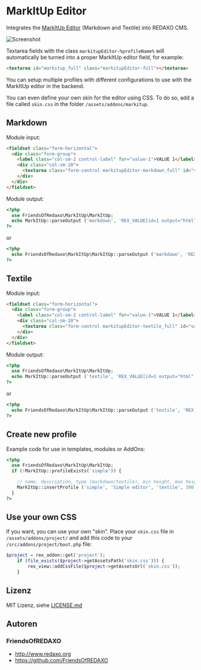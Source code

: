 # MarkItUp Editor

Integrates the [MarkItUp Editor](http://markitup.jaysalvat.com/) (Markdown and Textile) into REDAXO CMS.

![Screenshot](https://raw.githubusercontent.com/FriendsOfREDAXO/markitup/assets/rex_markitup.png)

Textarea fields with the class `markitupEditor-%profileName%` will automatically be turned into a proper MarkItUp editor field, for example:

```html
<textarea id="markitup_full" class="markitupEditor-full"></textarea>
```

You can setup multiple profiles with different configurations to use with the MarkItUp editor in the backend.

You can even define your own skin for the editor using CSS. To do so, add a file called `skin.css` in the folder `/assets/addons/markitup`.


## Markdown

Module input:

```html
<fieldset class="form-horizontal">
  <div class="form-group">
    <label class="col-sm-2 control-label" for="value-1">VALUE 1</label>
    <div class="col-sm-10">
      <textarea class="form-control markitupEditor-markdown_full" id="value-1" name="REX_INPUT_VALUE[1]">REX_VALUE[1]</textarea>
    </div>
  </div>
</fieldset>
```

Module output:

```php
<?php
  use FriendsOfRedaxo\MarkItUp\MarkItUp;
  echo MarkItUp::parseOutput ('markdown', 'REX_VALUE[id=1 output="html"]');
?>
```

or

```php
<?php
  echo FriendsOfRedaxo\MarkItUp\MarkItUp::parseOutput ('markdown', 'REX_VALUE[id=1 output="html"]');
?>
```


## Textile

Module input:

```html
<fieldset class="form-horizontal">
  <div class="form-group">
    <label class="col-sm-2 control-label" for="value-1">VALUE 1</label>
    <div class="col-sm-10">
      <textarea class="form-control markitupEditor-textile_full" id="value-1" name="REX_INPUT_VALUE[1]">REX_VALUE[1]</textarea>
    </div>
  </div>
</fieldset>
```

Module output:

```php
<?php
  use FriendsOfRedaxo\MarkItUp\MarkItUp;
  echo MarkItUp::parseOutput ('textile', 'REX_VALUE[id=1 output="html"]');
?>
```

or

```php
<?php
  echo FriendsOfRedaxo\MarkItUp\MarkItUp::parseOutput ('textile', 'REX_VALUE[id=1 output="html"]');
?>
```

## Create new profile

Example code for use in templates, modules or AddOns:

```php
<?php
  use FriendsOfRedaxo\MarkItUp\MarkItUp;
  if (!MarkItUp::profileExists('simple')) {

    // name, description, type (markdown/textile), min height, max height, url type (relative/absolute), buttons
    MarkItUp::insertProfile ('simple', 'Simple editor', 'textile', 300, 800, 'relative', 'bold,italic');
  }
?>
```

## Use your own CSS

If you want, you can use your own "skin". Place your `skin.css` file in `/assets/addons/project/` and add this code to your `/src/addons/project/boot.php` file:

```php
$project = rex_addon::get('project');
    if (file_exists($project->getAssetsPath('skin.css'))) {
        rex_view::addCssFile($project->getAssetsUrl('skin.css'));
    }
```

## Lizenz

MIT Lizenz, siehe [LICENSE.md](https://github.com/FriendsOfREDAXO/markitup/blob/main/LICENSE)  

## Autoren

### FriendsOfREDAXO

* <http://www.redaxo.org>
* <https://github.com/FriendsOfREDAXO>
